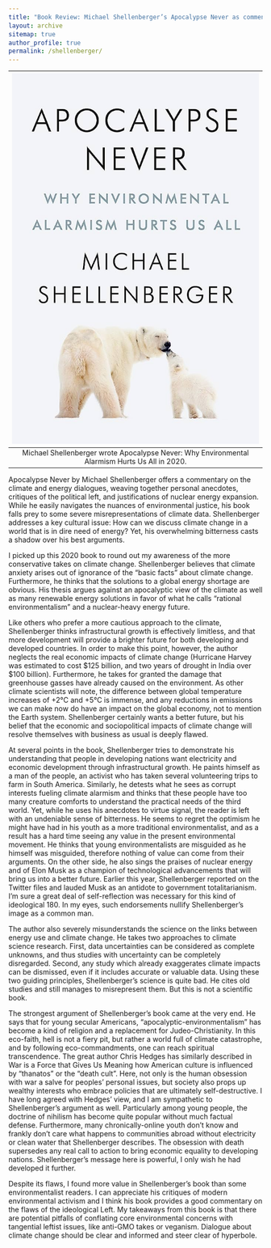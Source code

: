```yaml
---
title: "Book Review: Michael Shellenberger’s Apocalypse Never as commentary on secular dialogue"
layout: archive
sitemap: true
author_profile: true
permalink: /shellenberger/
---
```


|![jsg.jpg](/images/shellenberger.jpg)
|:--:|
| Michael Shellenberger wrote Apocalypse Never: Why Environmental Alarmism Hurts Us All in 2020. |

Apocalypse Never by Michael Shellenberger offers a commentary on the climate and energy dialogues, weaving together personal anecdotes, critiques of the political left, and justifications of nuclear energy expansion. While he easily navigates the nuances of environmental justice, his book falls prey to some severe misrepresentations of climate data. Shellenberger addresses a key cultural issue: How can we discuss climate change in a world that is in dire need of energy? Yet, his overwhelming bitterness casts a shadow over his best arguments.

I picked up this 2020 book to round out my awareness of the more conservative takes on climate change. Shellenberger believes that climate anxiety arises out of ignorance of the “basic facts” about climate change. Furthermore, he thinks that the solutions to a global energy shortage are obvious. His thesis argues against an apocalyptic view of the climate as well as many renewable energy solutions in favor of what he calls “rational environmentalism” and a nuclear-heavy energy future.

Like others who prefer a more cautious approach to the climate, Shellenberger thinks infrastructural growth is effectively limitless, and that more development will provide a brighter future for both developing and developed countries. In order to make this point, however, the author neglects the real economic impacts of climate change (Hurricane Harvey was estimated to cost $125 billion, and two years of drought in India over $100 billion). Furthermore, he takes for granted the damage that greenhouse gasses have already caused on the environment. As other climate scientists will note, the difference between global temperature increases of +2°C and +5°C is immense, and any reductions in emissions we can make now do have an impact on the global economy, not to mention the Earth system. Shellenberger certainly wants a better future, but his belief that the economic and sociopolitical impacts of climate change will resolve themselves with business as usual is deeply flawed.

At several points in the book, Shellenberger tries to demonstrate his understanding that people in developing nations want electricity and economic development through infrastructural growth. He paints himself as a man of the people, an activist who has taken several volunteering trips to farm in South America. Similarly, he detests what he sees as corrupt interests fueling climate alarmism and thinks that these people have too many creature comforts to understand the practical needs of the third world. Yet, while he uses his anecdotes to virtue signal, the reader is left with an undeniable sense of bitterness. He seems to regret the optimism he might have had in his youth as a more traditional environmentalist, and as a result has a hard time seeing any value in the present environmental movement. He thinks that young environmentalists are misguided as he himself was misguided, therefore nothing of value can come from their arguments. On the other side, he also sings the praises of nuclear energy and of Elon Musk as a champion of technological advancements that will bring us into a better future. Earlier this year, Shellenberger reported on the Twitter files and lauded Musk as an antidote to government totalitarianism. I’m sure a great deal of self-reflection was necessary for this kind of ideological 180. In my eyes, such endorsements nullify Shellenberger’s image as a common man.

The author also severely misunderstands the science on the links between energy use and climate change. He takes two approaches to climate science research. First, data uncertainties can be considered as complete unknowns, and thus studies with uncertainty can be completely disregarded. Second, any study which already exaggerates climate impacts can be dismissed, even if it includes accurate or valuable data. Using these two guiding principles, Shellenberger’s science is quite bad. He cites old studies and still manages to misrepresent them. But this is not a scientific book.

The strongest argument of Shellenberger’s book came at the very end. He says that for young secular Americans, “apocalyptic-environmentalism” has become a kind of religion and a replacement for Judeo-Christianity. In this eco-faith, hell is not a fiery pit, but rather a world full of climate catastrophe, and by following eco-commandments, one can reach spiritual transcendence. The great author Chris Hedges has similarly described in War is a Force that Gives Us Meaning how American culture is influenced by “thanatos” or the “death cult”. Here, not only is the human obsession with war a salve for peoples’ personal issues, but society also props up wealthy interests who embrace policies that are ultimately self-destructive. I have long agreed with Hedges’ view, and I am sympathetic to Shellenberger’s argument as well. Particularly among young people, the doctrine of nihilism has become quite popular without much factual defense. Furthermore, many chronically-online youth don’t know and frankly don’t care what happens to communities abroad without electricity or clean water that Shellenberger describes. The obsession with death supersedes any real call to action to bring economic equality to developing nations. Shellenberger’s message here is powerful, I only wish he had developed it further.

Despite its flaws, I found more value in Shellenberger’s book than some environmentalist readers. I can appreciate his critiques of modern environmental activism and I think his book provides a good commentary on the flaws of the ideological Left. My takeaways from this book is that there are potential pitfalls of conflating core environmental concerns with tangential leftist issues, like anti-GMO takes or veganism. Dialogue about climate change should be clear and informed and steer clear of hyperbole.

